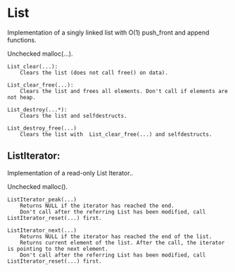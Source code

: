 # List
Implementation of a singly linked list with O(1) push_front and append functions.

Unchecked malloc(...).

    List_clear(...):
        Clears the list (does not call free() on data).
      
    List_clear_free(...):
        Clears the list and frees all elements. Don't call if elements are not heap.
      
    List_destroy(...*):
        Clears the list and selfdestructs.
      
    List_destroy_free(...)
        Clears the list with  List_clear_free(...) and selfdestructs.
      
## ListIterator:
Implementation of a read-only List Iterator..

Unchecked malloc().

    ListIterator_peak(...) 
        Returns NULL if the iterator has reached the end.
        Don't call after the referring List has been modified, call ListIterator_reset(...) first.
      
    ListIterator_next(...)
        Returns NULL if the iterator has reached the end of the list.
        Returns current element of the list. After the call, the iterator is pointing to the next element.
        Don't call after the referring List has been modified, call ListIterator_reset(...) first.
